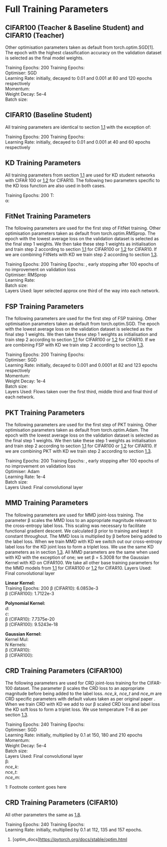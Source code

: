 # Full Training Parameters

## CIFAR100 (Teacher & Baseline Student) and CIFAR10 (Teacher)

Other optimisation parameters taken as default from
torch.optim.SGD\[1\]. The epoch with the highest classification accuracy
on the validation dataset is selected as the final model weights.

Training Epochs: 200 Training Epochs:  
Optimiser: SGD  
Learning Rate: initially, decayed to 0.01 and 0.001 at 80 and 120 epochs
respectively  
Momentum:  
Weight Decay: 5e-4  
Batch size:

## CIFAR10 (Baseline Student)

All training parameters are identical to section [1.1](#sec:default_params) with the exception of:

Training Epochs: 200 Training Epochs:  
Learning Rate: initially, decayed to 0.01 and 0.001 at 40 and 60 epochs respectively

## KD Training Parameters

All training parameters from section [1.1](#sec:default_params) are used for KD student networks with CIFAR 100 or [1.2](#sec:c10student) for CIFAR10. The following two parameters specific to the KD loss function are also used in both cases.

Training Epochs: 200 
T:  
α:

## FitNet Training Parameters

The following parameters are used for the first step of FitNet training. Other optimisation parameters taken as default from torch.optim.RMSprop. The epoch with the lowest average loss on the validation dataset is selected as the final step 1 weights. We then take these step 1 weights as initialisation and train step 2 according to section [1.1](#sec:default_params) for CIFAR100 or [1.2](#sec:c10student) for CIFAR10. If we are combining FitNets with KD we train step 2 according to section [1.3](#sec:kd_params).

Training Epochs: 200 Training Epochs: , early stopping after 100 epochs of no improvement on validation loss  
Optimiser: RMSprop  
Learning Rate:  
Batch size:  
Layers Used: layer selected approx one third of the way into each network.

## FSP Training Parameters

The following parameters are used for the first step of FSP training. Other optimisation parameters taken as default from torch.optim.SGD. The epoch with the lowest average loss on the validation dataset is selected as the final step 1 weights. We then take these step 1 weights as initialisation and train step 2 according to section [1.1](#sec:default_params) for CIFAR100 or [1.2](#sec:c10student) for CIFAR10. If we are combining FSP with KD we train step 2 according to section [1.3](#sec:kd_params).

Training Epochs: 200 Training Epochs:  
Optimiser: SGD  
Learning Rate: initially, decayed to 0.001 and 0.0001 at 82 and 123 epochs respectively  
Momentum:  
Weight Decay: 1e-4  
Batch size:  
Layers Used: Flows taken over the first third, middle third and final third of each network.

## PKT Training Parameters

The following parameters are used for the first step of PKT training. Other optimisation parameters taken as default from torch.optim.Adam. The epoch with the lowest average loss on the validation dataset is selected as the final step 1 weights. We then take these step 1 weights as initialisation and train step 2 according to section [1.1](#sec:default_params) for CIFAR100 or [1.2](#sec:c10student) for CIFAR10. If we are combining PKT with KD we train step 2 according to section [1.3](#sec:kd_params).

Training Epochs: 200 Training Epochs: , early stopping after 100 epochs of no improvement on validation loss  
Optimiser: Adam  
Learning Rate: 1e-4  
Batch size:  
Layers Used: Final convolutional layer

## MMD Training Parameters

The following parameters are used for MMD joint-loss training. The parameter β scales the MMD loss to an appropriate magnitude relevant to the cross-entropy label loss. This scaling was necessary to facilitate functional gradient descent. We calculated β prior to training and kept it constant throughout. The MMD loss is multiplied by β before being added to the label loss. When we train MMD with KD we switch out our cross-entropy label loss for the KD joint loss to form a triplet loss. We use the same KD parameters as in section [1.3](#sec:kd_params). All MMD parameters are the same when used with KD with the exception of one; we set β = 5.3008 for the Gaussian Kernel with KD on CIFAR100. We take all other base training parameters for the MMD models from [1.1](#sec:default_params) for CIFAR100 or [1.2](#sec:c10student) for CIFAR10. Layers Used: Final convolutional layer

**Linear Kernel:**  
Training Epochs: 200 
β (CIFAR10): 6.0853e-3  
β (CIFAR100): 1.7122e-3  
  
**Polynomial Kernel:**  
*d*:  
*c*:  
β (CIFAR10): 7.7375e-20  
β (CIFAR100): 9.5243e-18  
  
**Gaussian Kernel:**  
Kernel Mul:  
N Kernels:  
β (CIFAR10):  
β (CIFAR100):

## CRD Training Parameters (CIFAR100)

The following parameters are used for CRD joint-loss training for the CIFAR-100 dataset. The parameter β scales the CRD loss to an appropriate magnitude before being added to the label loss. *nce_k*, *nce_t* and *nce_m* are CRD specific parameters with default values taken as per original paper . When we train CRD with KD we add to our β scaled CRD loss and label loss the KD soft loss to form a triplet loss. We use temperature T=8 as per section [1.3](#sec:kd_params).

Training Epochs: 240 Training Epochs:  
Optimiser: SGD  
Learning Rate: initially, multiplied by 0.1 at 150, 180 and 210 epochs  
Momentum:  
Weight Decay: 5e-4  
Batch size:  
Layers Used: Final convolutional layer  
β:  
*nce_k*:  
*nce_t*:  
*nce_m*:

<a name="myfootnote1">1</a>: Footnote content goes here

## CRD Training Parameters (CIFAR10)

All other parameters the same as [1.8](#sec:crd_default).

Training Epochs: 240 Training Epochs:  
Learning Rate: initially, multiplied by 0.1 at 112, 135 and 157 epochs.

1.  <span id="optim_docs" label="optim_docs">\[optim\_docs\]</span>https://pytorch.org/docs/stable/optim.html
